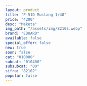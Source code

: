 ```yaml
---
layout: product
title: "P-51D Mustang 1/48"
price: "4200" 
desc: "Maketa"
img_path: "/assets/img/82102.webp"
brand: "EDUARD"
available: false
special_offer: false
new: true
soon: false
cat: "010000"
subcat: "010400"
subsubcat: "00"
sifra: "82102"
popular: false
---
```

